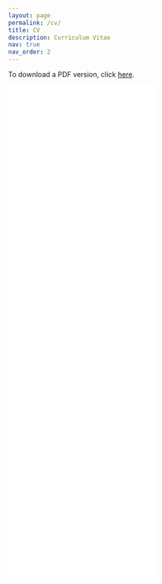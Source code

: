 ```yaml
---
layout: page
permalink: /cv/
title: CV
description: Curriculum Vitae
nav: true
nav_order: 2
---
```


To download a PDF version, click [here](../assets/pdf/cv_santiago_hermo.pdf).

<embed class="cv-pdf" src="{{ site.url }}{{ site.baseurl }}/assets/pdf/cv_santiago_hermo.pdf" type="application/pdf" height="1000"/>
